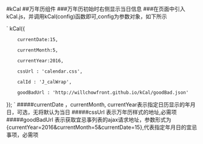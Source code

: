 #kCal
##万年历组件
###万年历初始时右侧显示当日信息
###在页面中引入kCal.js，并调用kCal(config)函数即可,config为参数对象，如下所示

`
	kCal({

		currentDate:15,

		currentMonth:5,

		currentYear:2016,

		cssUrl : 'calendar.css',

		calId : 'J_calWrap',

		goodBadUrl : 'http://willchowfront.github.io/kCal/goodBad.json'
});
`
#####currentDate ，currentMonth, currentYear表示指定日历显示的年月日，可选，无将默认为当日
#####cssUrl 表示万年历样式的地址,必需项
#####goodBadUrl 表示获取宜忌事列表的ajax请求地址，参数形式为{currentYear=2016&currentMonth=5&currentDate=15},代表指定年月日的宜忌事项，必需项